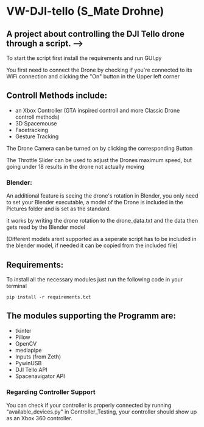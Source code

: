 # **VW-DJI-tello (S_Mate Drohne)**
## A project about controlling the DJI Tello drone through a script. -->

To start the script first install the requirements and run GUI.py

You first need to connect the Drone by checking if you're connected to its WiFi connection and clicking the "On" button in the Upper left corner
## Controll Methods include:
 - an Xbox Controller (GTA inspired controll and more Classic Drone controll methods)
 - 3D Spacemouse
 - Facetracking
 - Gesture Tracking

The Drone Camera can be turned on by clicking the corresponding Button

The Throttle Slider can be used to adjust the Drones maximum speed, but going under 18 results in the drone not actually moving

### Blender:
An additional feature is seeing the drone's rotation in Blender, you only need to set your Blender executable, a model of the Drone is included in the Pictures folder and is set as the standard.

it works by writing the drone rotation to the drone_data.txt and the data then gets read by the Blender model

(Different models arent supported as a seperate script has to be included in the blender model, if needed it can be copied from the included file)

## Requirements:
To install all the necessary modules just run the following code in your terminal 

    pip install -r requirements.txt

## The modules supporting the Programm are:
 - tkinter
 - Pillow
 - OpenCV
 - mediapipe
 - Inputs (from Zeth)
 - PywinUSB
 - DJI Tello API
 - Spacenavigator API

### **Regarding Controller Support**

You can check if your controller is properly connected by running "available_devices.py" in Controller_Testing, your controller should show up as an Xbox 360 controller.